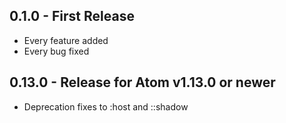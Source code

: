 ## 0.1.0 - First Release
* Every feature added
* Every bug fixed

## 0.13.0 - Release for Atom v1.13.0 or newer
* Deprecation fixes to :host and ::shadow
